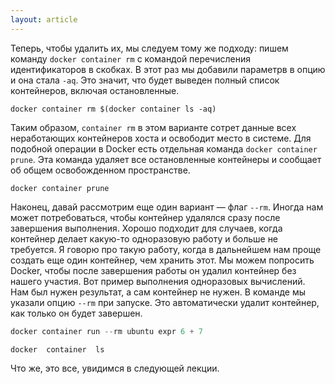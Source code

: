```yaml
---
layout: article
---
```

Теперь, чтобы удалить их, мы следуем тому же подходу: пишем команду `docker container rm` с командой перечисления идентификаторов в скобках. В этот раз мы добавили параметрв в опцию и она стала `-aq`. Это значит, что будет выведен полный список контейнеров, включая остановленные. 

```
docker container rm $(docker container ls -aq)
```

Таким образом, `container rm` в этом варианте сотрет данные всех неработающих контейнеров хоста и освободит место в системе. Для подобной операции в Docker есть отдельная команда `docker container prune`. Эта команда удаляет все остановленные контейнеры и сообщает об общем освобожденном пространстве.

```
docker container prune
```

Наконец, давай рассмотрим еще один вариант — флаг `--rm`. Иногда нам может потребоваться, чтобы контейнер удалялся сразу после завершения выполнения. Хорошо подходит для случаев, когда контейнер делает какую-то одноразовую работу и больше не требуется. Я говорю про такую работу, когда в дальнейшем нам проще создать еще один контейнер, чем хранить этот. Мы можем попросить Docker, чтобы после завершения работы он удалил контейнер без нашего участия. Вот пример выполнения одноразовых вычислений. Нам был нужен результат, а сам контейнер не нужен. В команде мы указали опцию `--rm` при запуске. Это автоматически удалит контейнер, как только он будет завершен.

```groovy
docker container run --rm ubuntu expr 6 + 7
```

```groovy
docker  container  ls 
```

Что же, это все, увидимся в следующей лекции.

